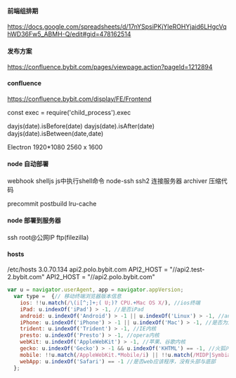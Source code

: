 #### 前端组排期
https://docs.google.com/spreadsheets/d/17nYSpsiPKjYleROHYjaid6LHgcVqhWD36Fw5_ABMH-Q/edit#gid=478162514

#### 发布方案
https://confluence.bybit.com/pages/viewpage.action?pageId=1212894

#### confluence
https://confluence.bybit.com/display/FE/Frontend

const exec = require('child_process').exec

dayjs(date).isBefore(date)
dayjs(date).isAfter(date)
dayjs(date).isBetween(date,date)

Electron 
1920*1080 2560 x 1600

#### node 自动部署
webhook
shelljs js中执行shell命令 
node-ssh ssh2 连接服务器
archiver 压缩代码

precommit postbuild
lru-cache

#### node 部署到服务器
ssh root@公网IP 
ftp(filezilla)
#### hosts
/etc/hosts
3.0.70.134   api2.polo.bybit.com
API2_HOST = "//api2.test-2.bybit.com"
API2_HOST = "//api2.polo.bybit.com"






```js
var u = navigator.userAgent, app = navigator.appVersion;
  var type =  {// 移动终端浏览器版本信息
    ios: !!u.match(/\(i[^;]+;( U;)? CPU.+Mac OS X/), //ios终端
    iPad: u.indexOf('iPad') > -1, //是否iPad
    android: u.indexOf('Android') > -1 || u.indexOf('Linux') > -1, //android终端或者uc浏览器
    iPhone: u.indexOf('iPhone') > -1 || u.indexOf('Mac') > -1, //是否为iPhone或者QQHD浏览器
    trident: u.indexOf('Trident') > -1, //IE内核
    presto: u.indexOf('Presto') > -1, //opera内核
    webKit: u.indexOf('AppleWebKit') > -1, //苹果、谷歌内核
    gecko: u.indexOf('Gecko') > -1 && u.indexOf('KHTML') == -1, //火狐内核
    mobile: !!u.match(/AppleWebKit.*Mobile/i) || !!u.match(/MIDP|SymbianOS|NOKIA|SAMSUNG|LG|NEC|TCL|Alcatel|BIRD|DBTEL|Dopod|PHILIPS|HAIER|LENOVO|MOT-|Nokia|SonyEricsson|SIE-|Amoi|ZTE/), //是否为移动终端
    webApp: u.indexOf('Safari') == -1 //是否web应该程序，没有头部与底部
  };
```

